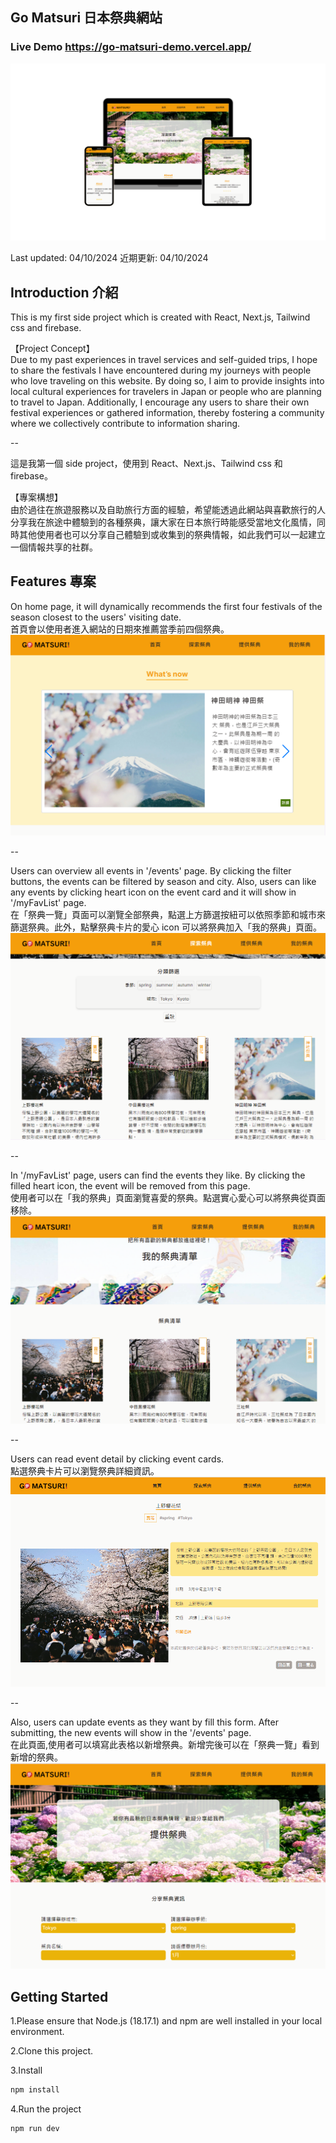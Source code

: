 ## Go Matsuri 日本祭典網站

### Live Demo https://go-matsuri-demo.vercel.app/

![image](/app/assets/RWD-display.png)

Last updated: 04/10/2024
近期更新: 04/10/2024

## Introduction 介紹

This is my first side project which is created with React, Next.js, Tailwind css and firebase.

【Project Concept】  
Due to my past experiences in travel services and self-guided trips, I hope to share the festivals I have encountered during my journeys with people who love traveling on this website. By doing so, I aim to provide insights into local cultural experiences for travelers in Japan or people who are planning to travel to Japan. Additionally, I encourage any users to share their own festival experiences or gathered information, thereby fostering a community where we collectively contribute to information sharing.

--

這是我第一個 side project，使用到 React、Next.js、Tailwind css 和 firebase。

【專案構想】  
由於過往在旅遊服務以及自助旅行方面的經驗，希望能透過此網站與喜歡旅行的人分享我在旅途中體驗到的各種祭典，讓大家在日本旅行時能感受當地文化風情，同時其他使用者也可以分享自己體驗到或收集到的祭典情報，如此我們可以一起建立一個情報共享的社群。

## Features 專案

On home page, it will dynamically recommends the first four festivals of the season closest to the users' visiting date.  
首頁會以使用者進入網站的日期來推薦當季前四個祭典。
![image](/app/assets/homepage.png)

--

Users can overview all events in '/events' page. By clicking the filter buttons, the events can be filtered by season and city.
Also, users can like any events by clicking heart icon on the event card and it will show in '/myFavList' page.  
在「祭典一覽」頁面可以瀏覽全部祭典，點選上方篩選按紐可以依照季節和城市來篩選祭典。此外，點擊祭典卡片的愛心 icon 可以將祭典加入「我的祭典」頁面。
![image](/app/assets/eventpage.png)

--

In '/myFavList' page, users can find the events they like. By clicking the filled heart icon, the event will be removed from this page.  
使用者可以在「我的祭典」頁面瀏覽喜愛的祭典。點選實心愛心可以將祭典從頁面移除。
![image](/app/assets/myEvent.png)

--

Users can read event detail by clicking event cards.  
點選祭典卡片可以瀏覽祭典詳細資訊。
![image](/app/assets/eventDetail.png)

--

Also, users can update events as they want by fill this form. After submitting, the new events will show in the '/events' page.  
在此頁面,使用者可以填寫此表格以新增祭典。新增完後可以在「祭典一覽」看到新增的祭典。
![image](/app/assets/offerEvent.png)

## Getting Started

1.Please ensure that Node.js (18.17.1) and npm are well installed in your local environment.

2.Clone this project.

3.Install

```javascript
npm install
```

4.Run the project

```javascript
npm run dev
```
